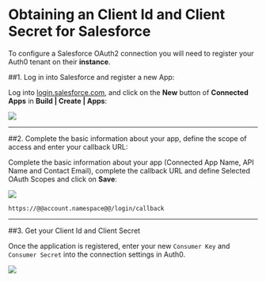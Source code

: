 # Obtaining an Client Id and Client Secret for Salesforce

To configure a Salesforce OAuth2 connection you will need to register your Auth0 tenant on their __instance__.

##1. Log in into Salesforce and register a new App:

Log into [login.salesforce.com](https://login.salesforce.com/), and click on the __New__ button of __Connected Apps__ in __Build | Create | Apps__:

![](@@env.MEDIA_URL@@/articles/salesforce-clientid/salesforce-register-1.png)

---

##2. Complete the basic information about your app, define the scope of access and enter your callback URL:

Complete the basic information about your app (Connected App Name, API Name and Contact Email), complete the callback URL and define Selected OAuth Scopes and click on __Save__:

![](@@env.MEDIA_URL@@/articles/salesforce-clientid/salesforce-register-2.png)

	https://@@account.namespace@@/login/callback

---

##3. Get your Client Id and Client Secret

Once the application is registered, enter your new `Consumer Key` and `Consumer Secret` into the connection settings in Auth0.

![](@@env.MEDIA_URL@@/articles/salesforce-clientid/salesforce-register-3.png)



